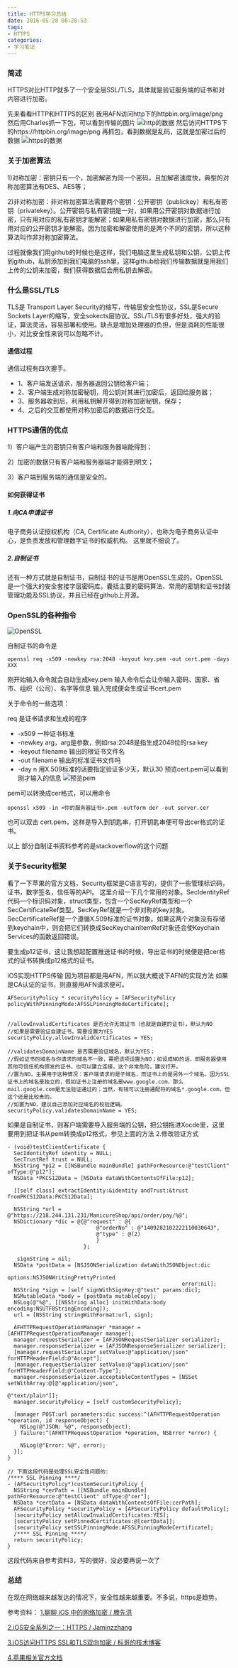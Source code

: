 ```yaml
---
title: HTTPS学习总结
date: 2016-05-28 00:28:53
tags:
- HTTPS
categories:
- 学习笔记
---
```


### 简述
HTTPS对比HTTP就多了一个安全层SSL/TLS，具体就是验证服务端的证书和对内容进行加密。

<!-- more -->

先来看看HTTP和HTTPS的区别
我用AFN访问http下的httpbin.org/image/png
然后用Charles抓一下包，可以看到传输的图片
![http的数据](http://7xsnb0.com1.z0.glb.clouddn.com/%E5%9B%BE%E7%89%871.png)
然后访问HTTPS下的https://httpbin.org/image/png
再抓包，看到数据是乱码，这就是加密过后的数据
![https的数据](http://7xsnb0.com1.z0.glb.clouddn.com/%E5%9B%BE%E7%89%872.png)

### 关于加密算法
1)对称加密：密钥只有一个，加密解密为同一个密码，且加解密速度快，典型的对称加密算法有DES、AES等；

2)非对称加密：非对称加密算法需要两个密钥：公开密钥（publickey）和私有密钥（privatekey）。公开密钥与私有密钥是一对，如果用公开密钥对数据进行加密，只有用对应的私有密钥才能解密；如果用私有密钥对数据进行加密，那么只有用对应的公开密钥才能解密。因为加密和解密使用的是两个不同的密钥，所以这种算法叫作非对称加密算法。

过程就像我们用github的时候也是这样，我们电脑这里生成私钥和公钥，公钥上传到github，私钥添加到我们电脑的ssh里，这样github给我们传输数据就是用我们上传的公钥来加密，我们获得数据后会用私钥去解密。

### 什么是SSL/TLS
TLS是 Transport Layer Security的缩写，传输层安全性协议，SSL是Secure Sockets Layer的缩写，安全sokects层协议。SSL/TLS有很多好处，强大的验证，算法灵活，容易部署和使用。缺点是增加处理器的负担，但是消耗的性能很小，对比安全性来说可以忽略不计。

#### 通信过程
通信过程有四次握手。
- 1、客户端发送请求，服务器返回公钥给客户端；
- 2、客户端生成对称加密秘钥，用公钥对其进行加密后，返回给服务器；
- 3、服务器收到后，利用私钥解开得到对称加密秘钥，保存；
- 4、之后的交互都使用对称加密后的数据进行交互。

### HTTPS通信的优点
1）客户端产生的密钥只有客户端和服务器端能得到；

2）加密的数据只有客户端和服务器端才能得到明文；

3）客户端到服务端的通信是安全的。

#### 如何获得证书
##### 1.向CA申请证书
电子商务认证授权机构（CA, Certificate Authority），也称为电子商务认证中心，是负责发放和管理数字证书的权威机构。
这里就不细说了。

##### 2.自制证书
还有一种方式就是自制证书，自制证书的证书是用OpenSSL生成的。OpenSSL 是一个强大的安全套接字层密码库，囊括主要的密码算法、常用的密钥和证书封装管理功能及SSL协议，并且已经在github上开源。

### OpenSSL的各种指令
![OpenSSL](http://7xsnb0.com1.z0.glb.clouddn.com/%E5%9B%BE%E7%89%873.png)

自制证书的命令是

```
openssl req -x509 -newkey rsa:2048 -keyout key.pem -out cert.pem -days XXX
```

刚开始输入命令就会自动生成key.pem
输入命令后会让你输入密码、国家、省市、组织（公司）、名字等信息
输入完成便会生成证书cert.pem

关于命令的一些选项：

req 是证书请求和生成的程序
- -x509 一种证书标准
- -newkey arg，arg是参数，例如rsa:2048是指生成2048位的rsa key
- -keyout filename 输出的根证书文件名
- -out filename 输出的标准证书文件吗
- -day n 用X.509标准的话要指定验证多少天，默认30
预览cert.pem可以看到刚才输入的信息
![预览pem](http://7xsnb0.com1.z0.glb.clouddn.com/%E5%9B%BE%E7%89%874.png)

pem可以转换成cer格式，可以用命令

```
openssl x509 -in <你的服务器证书>.pem -outform der -out server.cer
```
也可以双击 cert.pem，这样是导入到钥匙串，打开钥匙串便可导出cer格式的证书。

以上 部分自制证书资料参考的是stackoverflow的这个问题

### 关于Security框架
看了一下苹果的官方文档，Security框架是C语言写的，提供了一些管理标识码，证书，数字签名，信任等的API。
这里介绍一下几个常用的对象。SecIdentityRef 代码一个标识码对象，struct类型，包含一个SecKeyRef类型和一个SecCertificateRef类型。SecKeyRef就是一个非对称的key对象。SecCertificateRef是一个遵循X.509标准的证书对象。如果这两个对象没有存储到keychain中，则会把它们转换成SecKeychainItemRef对象还会使Keychain Services的函数返回错误。

要生成p12证书，这让我想起配置推送证书的时候，导出证书的时候便是把cer格式的证书转换成p12格式的证书。

iOS实现HTTPS传输
因为项目都是用AFN，所以就大概说下AFN的实现方法
如果是CA认证的证书，则直接用AFN请求便可。

```
AFSecurityPolicy * securityPolicy = [AFSecurityPolicy policyWithPinningMode:AFSSLPinningModeCertificate];


//allowInvalidCertificates 是否允许无效证书（也就是自建的证书），默认为NO
//如果是需要验证自建证书，需要设置为YES
securityPolicy.allowInvalidCertificates = YES;

//validatesDomainName 是否需要验证域名，默认为YES；
//假如证书的域名与你请求的域名不一致，需把该项设置为NO；如设成NO的话，即服务器使用其他可信任机构颁发的证书，也可以建立连接，这个非常危险，建议打开。
//置为NO，主要用于这种情况：客户端请求的是子域名，而证书上的是另外一个域名。因为SSL证书上的域名是独立的，假如证书上注册的域名是www.google.com，那么mail.google.com是无法验证通过的；当然，有钱可以注册通配符的域名*.google.com，但这个还是比较贵的。
//如置为NO，建议自己添加对应域名的校验逻辑。
securityPolicy.validatesDomainName = YES;
```

如果是自制证书，则客户端需要导入服务端的公钥，把公钥拖进Xocde里，这里要用到把证书从pem转换成p12格式，参见上面的方法
2.修改验证方式

```
- (void)testClientCertificate {
  SecIdentityRef identity = NULL;
  SecTrustRef trust = NULL;
  NSString *p12 = [[NSBundle mainBundle] pathForResource:@"testClient" ofType:@"p12"];
  NSData *PKCS12Data = [NSData dataWithContentsOfFile:p12];
  
  [[self class] extractIdentity:&identity andTrust:&trust fromPKCS12Data:PKCS12Data];
  
  NSString *url = @"https://218.244.131.231/ManicureShop/api/order/pay/%@";
  NSDictionary *dic = @{@"request" : @{
                            @"orderNo" : @"1409282102222110030643",
                            @"type" : @(2)
                            }
                        };
  
  _signString = nil;
  NSData *postData = [NSJSONSerialization dataWithJSONObject:dic
                                                     options:NSJSONWritingPrettyPrinted
                                                       error:nil];
  NSString *sign = [self signWithSignKey:@"test" params:dic];
  NSMutableData *body = [postData mutableCopy];
  NSLog(@"%@", [[NSString alloc] initWithData:body encoding:NSUTF8StringEncoding]);
  url = [NSString stringWithFormat:url, sign];
  
  AFHTTPRequestOperationManager *manager = [AFHTTPRequestOperationManager manager];
  manager.requestSerializer = [AFJSONRequestSerializer serializer];
  manager.responseSerializer = [AFJSONResponseSerializer serializer];
  [manager.requestSerializer setValue:@"application/json" forHTTPHeaderField:@"Accept"];
  [manager.requestSerializer setValue:@"application/json" forHTTPHeaderField:@"Content-Type"];
  manager.responseSerializer.acceptableContentTypes = [NSSet setWithArray:@[@"application/json",
                                                                            @"text/plain"]];
  manager.securityPolicy = [self customSecurityPolicy];
  
  [manager POST:url parameters:dic success:^(AFHTTPRequestOperation *operation, id responseObject) {
    NSLog(@"JSON: %@", responseObject);
  } failure:^(AFHTTPRequestOperation *operation, NSError *error) {
    
    NSLog(@"Error: %@", error);
  }];
}
 
// 下面这段代码是处理SSL安全性问题的:
/**** SSL Pinning ****/
- (AFSecurityPolicy*)customSecurityPolicy {
  NSString *cerPath = [[NSBundle mainBundle] pathForResource:@"testClient" ofType:@"cer"];
  NSData *certData = [NSData dataWithContentsOfFile:cerPath];
  AFSecurityPolicy *securityPolicy = [AFSecurityPolicy defaultPolicy];
  [securityPolicy setAllowInvalidCertificates:YES];
  [securityPolicy setPinnedCertificates:@[certData]];
  [securityPolicy setSSLPinningMode:AFSSLPinningModeCertificate];
  /**** SSL Pinning ****/
  return securityPolicy;
}
```

这段代码来自参考资料3，写的很好，没必要再说一次了

### 总结
在现在网络越来越发达的情况下，安全性越来越重要。不多说，https是趋势。

参考资料：
[1.聊聊 iOS 中的网络加密 / 滕先洪](https://www.jianshu.com/p/75d96b72bfb1)

[2.iOS安全系列之一：HTTPS / Jaminzzhang](http://oncenote.com/2014/10/21/Security-1-HTTPS/)

[3.iOS访问HTTPS SSL和TLS双向加密 / 标哥的技术博客](http://www.henishuo.com/ios-https-tls-ssl/)

[4.苹果相关官方文档](https://developer.apple.com/library/mac/documentation/Security/Reference/certifkeytrustservices/)

